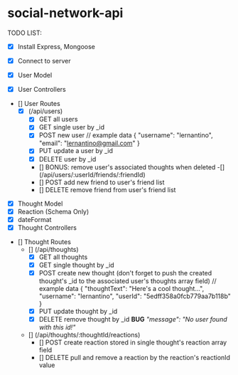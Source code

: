 # social-network-api


TODO LIST: 
- [x] Install Express, Mongoose

- [x] Connect to server

- [x] User Model
- [x] User Controllers
- [] User Routes 
    -[x] (/api/users)
        - [x] GET all users
        - [x] GET single user by _id
        - [x] POST new user
            // example data
                {
                "username": "lernantino",
                "email": "lernantino@gmail.com"
                }
        - [x] PUT update a user by _id
        - [x] DELETE user by _id
        - [] BONUS: remove user's associated thoughts when deleted
    -[] (/api/users/:userId/friends/:friendId)
        - [] POST add new friend to user's friend list
        - [] DELETE remove friend from user's friend list

- [x] Thought Model
- [x] Reaction (Schema Only)
- [x] dateFormat
- [x] Thought Controllers
- [] Thought Routes
    - [] (/api/thoughts)
        - [x] GET all thoughts
        - [x] GET single thought by _id
        - [x] POST create new thought (don't forget to push the created thought's _id to the associated user's thoughts array field)
            // example data
                {
                "thoughtText": "Here's a cool thought...",
                "username": "lernantino",
                "userId": "5edff358a0fcb779aa7b118b"
                }
        - [x] PUT update thought by _id
        - [x] DELETE remove thought by _id
            **BUG** *"message": "No user found with this id!"*
    - [] (/api/thoughts/:thoughtId/reactions)
        - [] POST create reaction stored in single thought's reaction array field
        - [] DELETE pull and remove a reaction by the reaction's reactionId value